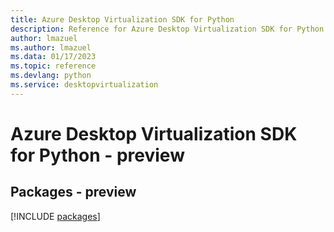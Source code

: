 ```yaml
---
title: Azure Desktop Virtualization SDK for Python
description: Reference for Azure Desktop Virtualization SDK for Python
author: lmazuel
ms.author: lmazuel
ms.data: 01/17/2023
ms.topic: reference
ms.devlang: python
ms.service: desktopvirtualization
---
```

# Azure Desktop Virtualization SDK for Python - preview
## Packages - preview
[!INCLUDE [packages](desktop-virtualization-index.md)]